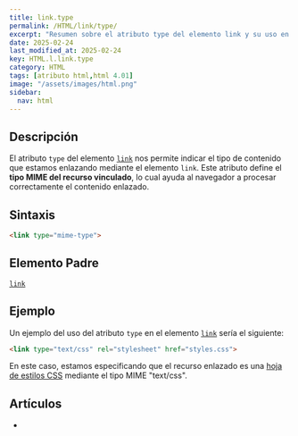 ```yaml
---
title: link.type
permalink: /HTML/link/type/
excerpt: "Resumen sobre el atributo type del elemento link y su uso en HTML."
date: 2025-02-24
last_modified_at: 2025-02-24
key: HTML.l.link.type
category: HTML
tags: [atributo html,html 4.01]
image: "/assets/images/html.png"
sidebar:
  nav: html
---
```


## Descripción


El atributo `type` del elemento [`link`](https://www.w3api.com/HTML/link/) nos permite indicar el tipo de contenido que estamos enlazando mediante el elemento `link`. Este atributo define el **tipo MIME del recurso vinculado**, lo cual ayuda al navegador a procesar correctamente el contenido enlazado.


## Sintaxis


```html
<link type="mime-type">
```


## Elemento Padre


[`link`](https://www.w3api.com/HTML/link/)


## Ejemplo


Un ejemplo del uso del atributo `type` en el elemento [`link`](https://www.w3api.com/HTML/link/) sería el siguiente:


```html
<link type="text/css" rel="stylesheet" href="styles.css">
```


En este caso, estamos especificando que el recurso enlazado es una [hoja de estilos CSS](https://www.manualweb.net/css/) mediante el tipo MIME "text/css".


## Artículos

- 

